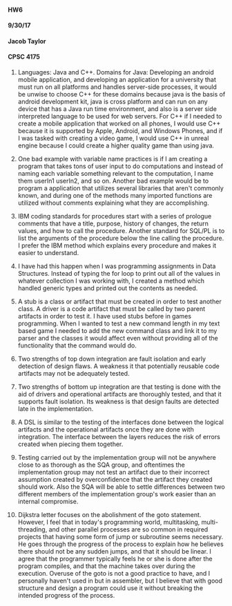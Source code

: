 #### HW6

#### 9/30/17

#### Jacob Taylor

#### CPSC 4175

1) Languages: Java and C++. Domains for Java: Developing an android mobile application, and developing an application for a university that must run on all platforms and handles server-side processes, it would be unwise to choose C++ for these domains because java is the basis of android development kit, java is cross platform and can run on any device that has a Java run time environment, and also is a server side interpreted language to be used for web servers. For C++ if I needed to create a mobile application that worked on all phones, I would use C++ because it is supported by Apple, Android, and Windows Phones, and if I was tasked with creating a video game, I would use C++ in unreal engine because I could create a higher quality game than using java.

2) One bad example with variable name practices is if I am creating a program that takes tons of user input to do computations and instead of naming each variable something relevant to the computation, I name them userIn1 userIn2, and so on. Another bad example would be to program a application that utilizes several libraries that aren't commonly known, and during one of the methods many imported functions are utilized without comments explaining what they are accomplishing.

3) IBM coding standards for procedures start with a series of prologue comments that have a title, purpose, history of changes, the return values, and how to call the procedure. Another standard for SQL/PL is to list the arguments of the procedure below the line calling the procedure. I prefer the IBM method which explains every procedure and makes it easier to understand.

4) I have had this happen when I was programming assignments in Data Structures. Instead of typing the for loop to print out all of the values in whatever collection I was working with, I created a method which handled generic types and printed out the contents as needed.

5) A stub is a class or artifact that must be created in order to test another class. A driver is a code artifact that must be called by two parent artifacts in order to test it. I have used stubs before in games programming. When I wanted to test a new command length in my text based game I needed to add the new command class and link it to my parser and the classes it would affect even without providing all of the functionality that the command would do.

6) Two strengths of top down integration are fault isolation and early detection of design flaws. A weakness it that potentially reusable code artifacts may not be adequately tested.

7) Two strengths of bottom up integration are that testing is done with the aid of drivers and operational artifacts are thoroughly tested, and that it supports fault isolation. Its weakness is that design faults are detected late in the implementation.

8) A DSL is similar to the testing of the interfaces done between the logical artifacts and the operational artifacts once they are done with integration. The interface between the layers reduces the risk of errors created when piecing them together.

9) Testing carried out by the implementation group will not be anywhere close to as thorough as the SQA group, and oftentimes the implementation group may not test an artifact due to their incorrect assumption created by overconfidence that the artifact they created should work. Also the SQA will be able to settle differences between two different members of the implementation group's work easier than an internal compromise.

10) Dijkstra letter focuses on the abolishment of the goto statement. However, I feel that in today's programming world, multitasking, multi-threading, and other parallel processes are so common in required projects that having some form of jump or subroutine seems necessary. He goes through the progress of the process to explain how he believes there should not be any sudden jumps, and that it should be linear. I agree that the programmer typically feels he or she is done after the program compiles, and that the machine takes over during the execution. Overuse of the goto is not a good practice to have, and I personally haven't used in but in assembler, but I believe that with good structure and design a program could use it without breaking the intended progress of the process.